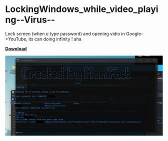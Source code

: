 # LockingWindows_while_video_playing--Virus--
Lock screen (when u type password) and opening vidio in Google->YouTube, its can doing infinity ! aha

**[Download](https://minhaskamal.github.io/DownGit/#/home?url=https://github.com/ManiFast/LockingWindows_while_video_playing--Virus--/blob/main/dsds.bat)**

![](https://github.com/ManiFast/LockingWindows_while_video_playing--Virus--/blob/main/Screenshot%202022-04-11%20152128.png)
